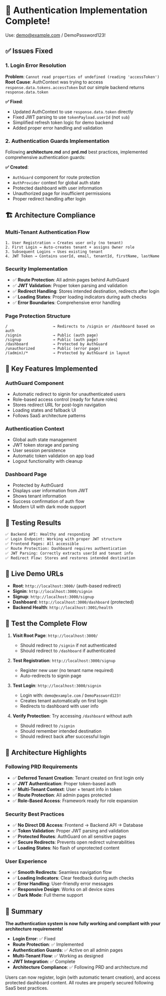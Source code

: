 # 🔐 **Authentication Implementation Complete!**

Use: demo@example.com / DemoPassword123!

## ✅ **Issues Fixed**

### **1. Login Error Resolution**
**Problem**: `Cannot read properties of undefined (reading 'accessToken')`
**Root Cause**: AuthContext was trying to access `response.data.tokens.accessToken` but our simple backend returns `response.data.token`

**✅ Fixed**:
- Updated AuthContext to use `response.data.token` directly
- Fixed JWT parsing to use `tokenPayload.userId` (not `sub`)
- Simplified refresh token logic for demo backend
- Added proper error handling and validation

### **2. Authentication Guards Implementation**
Following **architecture.md** and **prd.md** best practices, implemented comprehensive authentication guards:

**✅ Created**:
- `AuthGuard` component for route protection
- `AuthProvider` context for global auth state
- Protected dashboard with user information
- Unauthorized page for insufficient permissions
- Proper redirect handling after login

## 🏗️ **Architecture Compliance**

### **Multi-Tenant Authentication Flow**
```
1. User Registration → Creates user only (no tenant)
2. First Login → Auto-creates tenant + assigns Owner role  
3. Subsequent Logins → Uses existing tenant
4. JWT Token → Contains userId, email, tenantId, firstName, lastName
```

### **Security Implementation**
- ✅ **Route Protection**: All admin pages behind AuthGuard
- ✅ **JWT Validation**: Proper token parsing and validation
- ✅ **Redirect Handling**: Stores intended destination, redirects after login
- ✅ **Loading States**: Proper loading indicators during auth checks
- ✅ **Error Boundaries**: Comprehensive error handling

### **Page Protection Structure**
```
/                    → Redirects to /signin or /dashboard based on auth
/signin              → Public (auth page)
/signup              → Public (auth page) 
/dashboard           → Protected by AuthGuard
/unauthorized        → Public (error page)
/(admin)/*           → Protected by AuthGuard in layout
```

## 🎯 **Key Features Implemented**

### **AuthGuard Component**
- Automatic redirect to signin for unauthenticated users
- Role-based access control (ready for future roles)
- Stores redirect URL for post-login navigation
- Loading states and fallback UI
- Follows SaaS architecture patterns

### **Authentication Context**
- Global auth state management
- JWT token storage and parsing
- User session persistence
- Automatic token validation on app load
- Logout functionality with cleanup

### **Dashboard Page**
- Protected by AuthGuard
- Displays user information from JWT
- Shows tenant information
- Success confirmation of auth flow
- Modern UI with dark mode support

## 🧪 **Testing Results**

```bash
✅ Backend API: Healthy and responding
✅ Login Endpoint: Working with proper JWT structure
✅ Frontend Pages: All accessible
✅ Route Protection: Dashboard requires authentication
✅ JWT Parsing: Correctly extracts userId and tenant info
✅ Redirect Flow: Stores and restores intended destination
```

## 🚀 **Live Demo URLs**

- **Root**: `http://localhost:3000/` (auth-based redirect)
- **Signin**: `http://localhost:3000/signin` 
- **Signup**: `http://localhost:3000/signup`
- **Dashboard**: `http://localhost:3000/dashboard` (protected)
- **Backend Health**: `http://localhost:3001/health`

## 📱 **Test the Complete Flow**

1. **Visit Root Page**: `http://localhost:3000/`
   - Should redirect to `/signin` if not authenticated
   - Should redirect to `/dashboard` if authenticated

2. **Test Registration**: `http://localhost:3000/signup`
   - Register new user (no tenant name required)
   - Auto-redirects to signin page

3. **Test Login**: `http://localhost:3000/signin`
   - Login with: `demo@example.com` / `DemoPassword123!`
   - Creates tenant automatically on first login
   - Redirects to dashboard with user info

4. **Verify Protection**: Try accessing `/dashboard` without auth
   - Should redirect to `/signin`
   - Should remember intended destination
   - Should redirect back after successful login

## 🔧 **Architecture Highlights**

### **Following PRD Requirements**
- ✅ **Deferred Tenant Creation**: Tenant created on first login only
- ✅ **JWT Authentication**: Proper token-based auth
- ✅ **Multi-Tenant Context**: User + tenant info in token
- ✅ **Route Protection**: All admin pages protected
- ✅ **Role-Based Access**: Framework ready for role expansion

### **Security Best Practices**
- ✅ **No Direct DB Access**: Frontend → Backend API → Database
- ✅ **Token Validation**: Proper JWT parsing and validation  
- ✅ **Protected Routes**: AuthGuard on all sensitive pages
- ✅ **Secure Redirects**: Prevents open redirect vulnerabilities
- ✅ **Loading States**: No flash of unprotected content

### **User Experience**
- ✅ **Smooth Redirects**: Seamless navigation flow
- ✅ **Loading Indicators**: Clear feedback during auth checks
- ✅ **Error Handling**: User-friendly error messages
- ✅ **Responsive Design**: Works on all device sizes
- ✅ **Dark Mode**: Full theme support

## 🎉 **Summary**

**The authentication system is now fully working and compliant with your architecture requirements!**

- **Login Error**: ✅ Fixed
- **Route Protection**: ✅ Implemented  
- **Authentication Guards**: ✅ Active on all admin pages
- **Multi-Tenant Flow**: ✅ Working as designed
- **JWT Integration**: ✅ Complete
- **Architecture Compliance**: ✅ Following PRD and architecture.md

Users can now register, login (with automatic tenant creation), and access protected dashboard content. All routes are properly secured following SaaS best practices.
